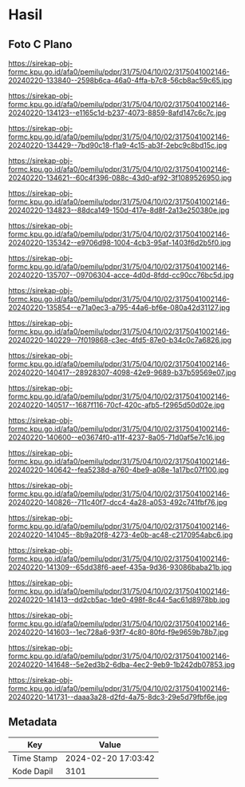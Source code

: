 # Hasil

## Foto C Plano

https://sirekap-obj-formc.kpu.go.id/afa0/pemilu/pdpr/31/75/04/10/02/3175041002146-20240220-133840--2598b6ca-46a0-4ffa-b7c8-56cb8ac59c65.jpg

https://sirekap-obj-formc.kpu.go.id/afa0/pemilu/pdpr/31/75/04/10/02/3175041002146-20240220-134123--e1165c1d-b237-4073-8859-8afd147c6c7c.jpg

https://sirekap-obj-formc.kpu.go.id/afa0/pemilu/pdpr/31/75/04/10/02/3175041002146-20240220-134429--7bd90c18-f1a9-4c15-ab3f-2ebc9c8bd15c.jpg

https://sirekap-obj-formc.kpu.go.id/afa0/pemilu/pdpr/31/75/04/10/02/3175041002146-20240220-134621--60c4f396-088c-43d0-af92-3f1089526950.jpg

https://sirekap-obj-formc.kpu.go.id/afa0/pemilu/pdpr/31/75/04/10/02/3175041002146-20240220-134823--88dca149-150d-417e-8d8f-2a13e250380e.jpg

https://sirekap-obj-formc.kpu.go.id/afa0/pemilu/pdpr/31/75/04/10/02/3175041002146-20240220-135342--e9706d98-1004-4cb3-95af-1403f6d2b5f0.jpg

https://sirekap-obj-formc.kpu.go.id/afa0/pemilu/pdpr/31/75/04/10/02/3175041002146-20240220-135707--09706304-acce-4d0d-8fdd-cc90cc76bc5d.jpg

https://sirekap-obj-formc.kpu.go.id/afa0/pemilu/pdpr/31/75/04/10/02/3175041002146-20240220-135854--e71a0ec3-a795-44a6-bf6e-080a42d31127.jpg

https://sirekap-obj-formc.kpu.go.id/afa0/pemilu/pdpr/31/75/04/10/02/3175041002146-20240220-140229--7f019868-c3ec-4fd5-87e0-b34c0c7a6826.jpg

https://sirekap-obj-formc.kpu.go.id/afa0/pemilu/pdpr/31/75/04/10/02/3175041002146-20240220-140417--28928307-4098-42e9-9689-b37b59569e07.jpg

https://sirekap-obj-formc.kpu.go.id/afa0/pemilu/pdpr/31/75/04/10/02/3175041002146-20240220-140517--1687f116-70cf-420c-afb5-f2965d50d02e.jpg

https://sirekap-obj-formc.kpu.go.id/afa0/pemilu/pdpr/31/75/04/10/02/3175041002146-20240220-140600--e03674f0-a11f-4237-8a05-71d0af5e7c16.jpg

https://sirekap-obj-formc.kpu.go.id/afa0/pemilu/pdpr/31/75/04/10/02/3175041002146-20240220-140642--fea5238d-a760-4be9-a08e-1a17bc07f100.jpg

https://sirekap-obj-formc.kpu.go.id/afa0/pemilu/pdpr/31/75/04/10/02/3175041002146-20240220-140826--711c40f7-dcc4-4a28-a053-492c741fbf76.jpg

https://sirekap-obj-formc.kpu.go.id/afa0/pemilu/pdpr/31/75/04/10/02/3175041002146-20240220-141045--8b9a20f8-4273-4e0b-ac48-c2170954abc6.jpg

https://sirekap-obj-formc.kpu.go.id/afa0/pemilu/pdpr/31/75/04/10/02/3175041002146-20240220-141309--65dd38f6-aeef-435a-9d36-93086baba21b.jpg

https://sirekap-obj-formc.kpu.go.id/afa0/pemilu/pdpr/31/75/04/10/02/3175041002146-20240220-141413--dd2cb5ac-1de0-498f-8c44-5ac61d8978bb.jpg

https://sirekap-obj-formc.kpu.go.id/afa0/pemilu/pdpr/31/75/04/10/02/3175041002146-20240220-141603--1ec728a6-93f7-4c80-80fd-f9e9659b78b7.jpg

https://sirekap-obj-formc.kpu.go.id/afa0/pemilu/pdpr/31/75/04/10/02/3175041002146-20240220-141648--5e2ed3b2-6dba-4ec2-9eb9-1b242db07853.jpg

https://sirekap-obj-formc.kpu.go.id/afa0/pemilu/pdpr/31/75/04/10/02/3175041002146-20240220-141731--daaa3a28-d2fd-4a75-8dc3-29e5d79fbf6e.jpg


## Metadata

| Key        | Value               |
| ---------- | ------------------- |
| Time Stamp | 2024-02-20 17:03:42 |
| Kode Dapil | 3101                |



